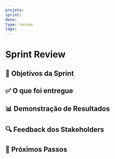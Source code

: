 ```yaml
---
projeto:
sprint: 
date: 
type: review  
tags:  
---
```


# Sprint Review 

## 🎯 Objetivos da Sprint  
<!-- Liste os objetivos definidos para essa sprint. -->  

## ✅ O que foi entregue  
<!-- Liste as funcionalidades, modelos ou entregáveis concluídos. -->  

## 📊 Demonstração de Resultados  
<!-- Descreva os principais insights, métricas ou impactos das entregas. -->  

## 🔍 Feedback dos Stakeholders  
<!-- Registre sugestões, dúvidas ou ajustes necessários apontados pelos stakeholders. -->  

## 🚀 Próximos Passos  
<!-- Indique o que será priorizado para a próxima sprint ou melhorias no projeto. -->
